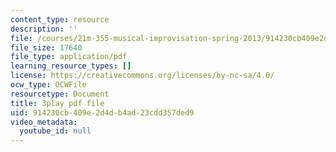 ```yaml
---
content_type: resource
description: ''
file: /courses/21m-355-musical-improvisation-spring-2013/914230cb409e2d4db4ad23cdd357ded9_ozWf4TDXvdk.pdf
file_size: 17640
file_type: application/pdf
learning_resource_types: []
license: https://creativecommons.org/licenses/by-nc-sa/4.0/
ocw_type: OCWFile
resourcetype: Document
title: 3play pdf file
uid: 914230cb-409e-2d4d-b4ad-23cdd357ded9
video_metadata:
  youtube_id: null
---
```

